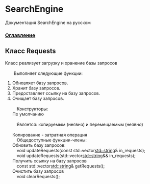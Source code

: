 
# SearchEngine
Документация SearchEngine на русском

### [Оглавление](../index.md)

## Класс Requests
Класс реализует загрузку и хранение базы запросов\
\
&emsp;&emsp;Выполняет следующие функции:
		
1. Обновляет базу запросов.
2. Хранит базу запросов.
3. Предоставляет ссылку на базу запросов.
4. Очищает базу запросов.\
\
&emsp;Конструкторы:\
По умолчанию\
\
&emsp;Является: копируемым (неявно) и перемещаемым (неявно)\
\
Копирование - затратная операция
\
&emsp;Общедоступные функции-члены:\
Обновить базу запросов:\
&emsp;void updateRequests(const std::vector<std::string>& in_requests);\
&emsp;void updateRequests(std::vector<std::string>&& in_requests);\
Получить ссылку на базу запросов\
&emsp;const std::vector<std::string>& getRequests();\
Очистить базу запросов\
&emsp;void clearRequests();
